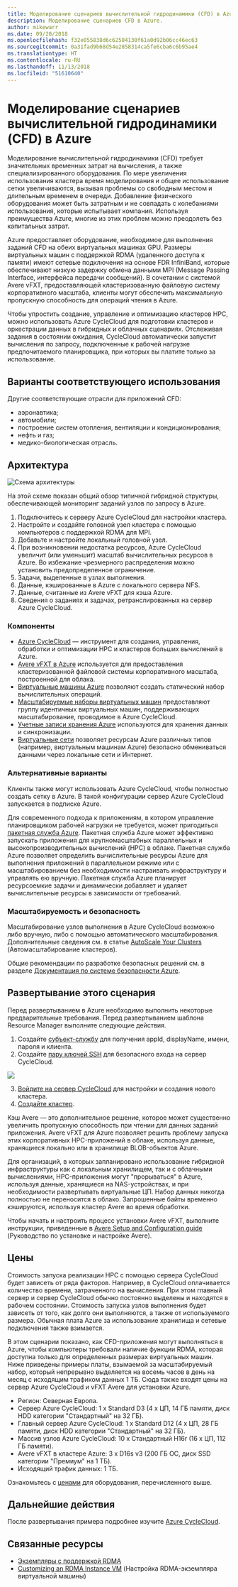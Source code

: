 ```yaml
---
title: Моделирование сценариев вычислительной гидродинамики (CFD) в Azure
description: Моделирование сценариев CFD в Azure.
author: mikewarr
ms.date: 09/20/2018
ms.openlocfilehash: f32e055838d6c62584130f61a0d92b06cc46ec63
ms.sourcegitcommit: 0a31fad9b68d54e2858314ca5fe6cba6c6b95ae4
ms.translationtype: HT
ms.contentlocale: ru-RU
ms.lasthandoff: 11/13/2018
ms.locfileid: "51610640"
---
```

# <a name="running-computational-fluid-dynamics-cfd-simulations-on-azure"></a>Моделирование сценариев вычислительной гидродинамики (CFD) в Azure

Моделирование вычислительной гидродинамики (CFD) требует значительных временных затрат на вычисления, а также специализированного оборудования. По мере увеличения использования кластера время моделирования и общее использование сетки увеличиваются, вызывая проблемы со свободным местом и длительным временем в очереди. Добавление физического оборудования может быть затратным и не совпадать с колебаниями использования, которые испытывает компания. Используя преимущества Azure, многие из этих проблем можно преодолеть без капитальных затрат.

Azure предоставляет оборудование, необходимое для выполнения заданий CFD на обеих виртуальных машинах GPU. Размеры виртуальных машин с поддержкой RDMA (удаленного доступа к памяти) имеют сетевые подключения на основе FDR InfiniBand, которые обеспечивают низкую задержку обмена данными MPI (Message Passing Interface, интерфейса передачи сообщений). В сочетании с системой Avere vFXT, предоставляющей кластеризованную файловую систему корпоративного масштаба, клиенты могут обеспечить максимальную пропускную способность для операций чтения в Azure.

Чтобы упростить создание, управление и оптимизацию кластеров HPC, можно использовать Azure CycleCloud для подготовки кластеров и оркестрации данных в гибридных и облачных сценариях. Отслеживая задания в состоянии ожидания, CycleCloud автоматически запустит вычисления по запросу, подключенные к рабочей нагрузке предпочитаемого планировщика, при которых вы платите только за использование.

## <a name="relevant-use-cases"></a>Варианты соответствующего использования

Другие соответствующие отрасли для приложений CFD:

* аэронавтика;
* автомобили;
* построение систем отопления, вентиляции и кондиционирования;
* нефть и газ;
* медико-биологическая отрасль.

## <a name="architecture"></a>Архитектура

![Схема архитектуры][architecture]

На этой схеме показан общий обзор типичной гибридной структуры, обеспечивающей мониторинг заданий узлов по запросу в Azure.

1. Подключитесь к серверу Azure CycleCloud для настройки кластера.
2. Настройте и создайте головной узел кластера с помощью компьютеров с поддержкой RDMA для MPI.
3. Добавьте и настройте локальный головной узел.
4. При возникновении недостатка ресурсов, Azure CycleCloud увеличит (или уменьшит) масштаб вычислительных ресурсов в Azure. Во избежание чрезмерного распределения можно установить предопределенное ограничение.
5. Задачи, выделенные в узлах выполнения.
6. Данные, кэшированные в Azure с локального сервера NFS.
7. Данные, считанные из Avere vFXT для кэша Azure.
8. Сведения о заданиях и задачах, ретранслированных на сервер Azure CycleCloud.

### <a name="components"></a>Компоненты

* [Azure CycleCloud][cyclecloud] — инструмент для создания, управления, обработки и оптимизации HPC и кластеров больших вычислений в Azure.
* [Avere vFXT в Azure][avere] используется для предоставления кластеризованной файловой системы корпоративного масштаба, построенной для облака.
* [Виртуальные машины Azure][vms] позволяют создать статический набор вычислительных операций.
* [Масштабируемые наборы виртуальных машин][vmss] предоставляют группу идентичных виртуальных машин, поддерживающих масштабирование, проводимое в Azure CycleCloud.
* [Учетные записи хранения Azure](/azure/storage/common/storage-introduction) используются для хранения данных и синхронизации.
* [Виртуальные сети](/azure/virtual-network/virtual-networks-overview) позволяет ресурсам Azure различных типов (например, виртуальным машинам Azure) безопасно обмениваться данными через локальные сети и Интернет.

### <a name="alternatives"></a>Альтернативные варианты

Клиенты также могут использовать Azure CycleCloud, чтобы полностью создать сетку в Azure. В такой конфигурации сервер Azure CycleCloud запускается в подписке Azure.

Для современного подхода к приложениям, в котором управление планировщиком рабочей нагрузки не требуется, может пригодиться [пакетная служба Azure][batch]. Пакетная служба Azure может эффективно запускать приложения для крупномасштабных параллельных и высокопроизводительных вычислений (HPC) в облаке. Пакетная служба Azure позволяет определить вычислительные ресурсы Azure для выполнения приложений в параллельном режиме или с масштабированием без необходимости настраивать инфраструктуру и управлять ею вручную. Пакетная служба Azure планирует ресурсоемкие задачи и динамически добавляет и удаляет вычислительные ресурсы в зависимости от требований.

### <a name="scalability-and-security"></a>Масштабируемость и безопасность

Масштабирование узлов выполнения в Azure CycleCloud возможно либо вручную, либо с помощью автоматического масштабирования. Дополнительные сведения см. в статье [AutoScale Your Clusters][cycle-scale] (Автомасштабирование кластеров).

Общие рекомендации по разработке безопасных решений см. в разделе [Документация по системе безопасности Azure][security].

## <a name="deploy-this-scenario"></a>Развертывание этого сценария

Перед развертыванием в Azure необходимо выполнить некоторые предварительные требования. Перед развертыванием шаблона Resource Manager выполните следующие действия.
1. Создайте [субъект-службу][cycle-svcprin] для получения appId, displayName, имени, пароля и клиента.
2. Создайте [пару ключей SSH][cycle-ssh] для безопасного входа на сервер CycleCloud.

<a href="https://portal.azure.com/#create/Microsoft.Template/uri/https%3A%2F%2Fraw.githubusercontent.com%2FCycleCloudCommunity%2Fcyclecloud_arm%2Fmaster%2Fazuredeploy.json" target="_blank">
    <img src="https://azuredeploy.net/deploybutton.png"/>
</a>

3. [Войдите на сервер CycleCloud][cycle-login] для настройки и создания нового кластера.
4. [Создайте кластер][cycle-create].

Кэш Avere — это дополнительное решение, которое может существенно увеличить пропускную способность при чтении для данных заданий приложения. Avere vFXT для Azure позволяет решить проблему запуска этих корпоративных HPC-приложений в облаке, используя данные, хранящиеся локально или в хранилище BLOB-объектов Azure.

Для организаций, в которых запланировано использование гибридной инфраструктуры как с локальным хранилищем, так и с облачными вычислениями, HPC-приложения могут "прорываться" в Azure, используя данные, хранящиеся на NAS-устройствах, и при необходимости развертывать виртуальные ЦП. Набор данных никогда полностью не переносится в облако. Запрошенные байты временно кэшируются, используя кластер Avere во время обработки.

Чтобы начать и настроить процесс установки Avere vFXT, выполните инструкции, приведенные в [Avere Setup and Configuration guide][avere] (Руководство по установке и настройке Avere).

## <a name="pricing"></a>Цены

Стоимость запуска реализации HPC с помощью сервера CycleCloud будет зависеть от ряда факторов. Например, в CycleCloud оплачивается количество времени, затраченного на вычисления. При этом главный сервер и сервер CycleCloud обычно постоянно выделены и находятся в рабочем состоянии. Стоимость запуска узлов выполнения будет зависеть от того, как долго они выполняются, а также от используемого размера. Обычная плата Azure за использование хранилища и сетевые подключения также взимается.

В этом сценарии показано, как CFD-приложения могут выполняться в Azure, чтобы компьютеры требовали наличие функции RDMA, которая доступна только для определенных размерах виртуальных машин. Ниже приведены примеры платы, взымаемой за масштабируемый набор, который непрерывно выделяется на восемь часов в день на месяц с исходящим трафиком данных 1 ТБ. Сюда также входят цены на сервер Azure CycleCloud и vFXT Avere для установки Azure.

* Регион: Северная Европа.
* Сервер Azure CycleCloud: 1 x Standard D3 (4 x ЦП, 14 ГБ памяти, диск HDD категории "Стандартный" на 32 ГБ).
* Главный сервер Azure CycleCloud: 1 x Standard D12 (4 x ЦП, 28 ГБ памяти, диск HDD категории "Стандартный" на 32 ГБ).
* Массив узлов Azure CycleCloud: 10 x Стандартный H16r (16 x ЦП, 112 ГБ памяти).
* Avere vFXT в кластере Azure: 3 x D16s v3 (200 ГБ ОС, диск SSD категории "Премиум" на 1 ТБ).
* Исходящий трафик данных: 1 ТБ.

Ознакомьтесь с [ценами][pricing] для оборудования, перечисленного выше.

## <a name="next-steps"></a>Дальнейшие действия

После развертывания примера подробнее изучите [Azure CycleCloud][cyclecloud].

## <a name="related-resources"></a>Связанные ресурсы

* [Экземпляры с поддержкой RDMA][rdma]
* [Customizing an RDMA Instance VM][rdma-custom] (Настройка RDMA-экземпляра виртуальной машины)

<!-- links -->
[architecture]: ./media/architecture-hpc-cfd.png
[calculator]: https://azure.com/e/
[availability]: /azure/architecture/checklist/availability
[resource-groups]: /azure/azure-resource-manager/resource-group-overview
[resiliency]: /azure/architecture/resiliency/
[security]: /azure/security/
[scalability]: /azure/architecture/checklist/scalability
[vmss]: /azure/virtual-machine-scale-sets/overview
[cyclecloud]: /azure/cyclecloud/
[rdma]: /azure/virtual-machines/windows/sizes-hpc#rdma-capable-instances
[gpu]: /azure/virtual-machines/windows/sizes-gpu
[hpcsizes]: /azure/virtual-machines/windows/sizes-hpc
[vms]: /azure/virtual-machines/
[low-pri]: /azure/virtual-machine-scale-sets/virtual-machine-scale-sets-use-low-priority
[batch]: /azure/batch/
[avere]: https://github.com/Azure/Avere/blob/master/README.md
[cycle-prereq]: /azure/cyclecloud/quickstart-install-cyclecloud#prerequisites
[cycle-svcprin]: /azure/cyclecloud/quickstart-install-cyclecloud#service-principal
[cycle-ssh]: /azure/cyclecloud/quickstart-install-cyclecloud#ssh-keypair
[cycle-login]: /azure/cyclecloud/quickstart-install-cyclecloud#log-into-the-cyclecloud-application-server
[cycle-create]: /azure/cyclecloud/quickstart-create-and-run-cluster
[rdma]: /azure/virtual-machines/windows/sizes-hpc#rdma-capable-instances
[rdma-custom]: /azure/virtual-machines/linux/classic/rdma-cluster#customize-the-vm
[pricing]: https://azure.com/e/53030a04a2ab47a289156e2377a4247a
[cycle-scale]: /azure/cyclecloud/autoscale
